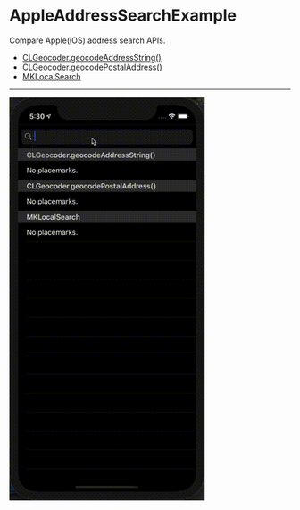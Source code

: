 # AppleAddressSearchExample

Compare Apple(iOS) address search APIs.

- [CLGeocoder.geocodeAddressString()](https://developer.apple.com/documentation/corelocation/clgeocoder/1423509-geocodeaddressstring)
- [CLGeocoder.geocodePostalAddress()](https://developer.apple.com/documentation/corelocation/clgeocoder/2890752-geocodepostaladdress)
- [MKLocalSearch](https://developer.apple.com/documentation/mapkit/mklocalsearch)

---

<img src="https://raw.githubusercontent.com/daisuke-t-jp/AppleAddressSearchExample/master/demo.gif" width=350px>

